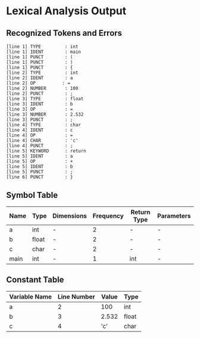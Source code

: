 # Lexical Analysis Output

## Recognized Tokens and Errors

```
[line 1] TYPE         : int
[line 1] IDENT        : main
[line 1] PUNCT        : (
[line 1] PUNCT        : )
[line 1] PUNCT        : {
[line 2] TYPE         : int
[line 2] IDENT        : a
[line 2] OP          : =
[line 2] NUMBER       : 100
[line 2] PUNCT        : ;
[line 3] TYPE         : float
[line 3] IDENT        : b
[line 3] OP           : =
[line 3] NUMBER       : 2.532
[line 3] PUNCT        : ;
[line 4] TYPE         : char
[line 4] IDENT        : c
[line 4] OP           : =
[line 4] CHAR         : 'c'
[line 4] PUNCT        : ;
[line 5] KEYWORD      : return
[line 5] IDENT        : a
[line 5] OP           : +
[line 5] IDENT        : b
[line 5] PUNCT        : ;
[line 6] PUNCT        : }
```

## Symbol Table

| Name            | Type     | Dimensions   | Frequency | Return Type  | Parameters   |
|-----------------|--------------|--------------|-----------|--------------|-------------------------------------|
| a            | int          | -          | 2         | -            | -                                   |
| b            | float          | -          | 2         | -            | -                                   |
| c            | char          | -          | 2         | -            | -                                   |
| main           | int         | -            | 1         | int           | -                                   |

## Constant Table

| Variable Name   | Line Number | Value                | Type     |
|-----------------|-------------|----------------------|----------|
| a               | 2           | 100                    | int      |
| b               | 3           | 2.532                    | float      |
| c               | 4           | 'c'                    | char      |